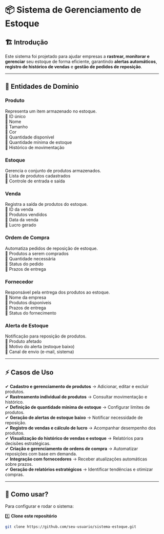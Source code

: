 # 📦 Sistema de Gerenciamento de Estoque

## 🏗️ Introdução

Este sistema foi projetado para ajudar empresas a **rastrear, monitorar e gerenciar** seu estoque de forma eficiente, garantindo **alertas automáticos**, **registro de histórico de vendas** e **gestão de pedidos de reposição**.

---

## 📌 Entidades de Domínio

### **Produto**

Representa um item armazenado no estoque.  
🔹 ID único  
🔹 Nome  
🔹 Tamanho  
🔹 Cor  
🔹 Quantidade disponível  
🔹 Quantidade mínima de estoque  
🔹 Histórico de movimentação

### **Estoque**

Gerencia o conjunto de produtos armazenados.  
🔹 Lista de produtos cadastrados  
🔹 Controle de entrada e saída

### **Venda**

Registra a saída de produtos do estoque.  
🔹 ID da venda  
🔹 Produtos vendidos  
🔹 Data da venda  
🔹 Lucro gerado

### **Ordem de Compra**

Automatiza pedidos de reposição de estoque.  
🔹 Produtos a serem comprados  
🔹 Quantidade necessária  
🔹 Status do pedido  
🔹 Prazos de entrega

### **Fornecedor**

Responsável pela entrega dos produtos ao estoque.  
🔹 Nome da empresa  
🔹 Produtos disponíveis  
🔹 Prazos de entrega  
🔹 Status do fornecimento

### **Alerta de Estoque**

Notificação para reposição de produtos.  
🔹 Produto afetado  
🔹 Motivo do alerta (estoque baixo)  
🔹 Canal de envio (e-mail, sistema)

---

## ⚡ Casos de Uso

✔ **Cadastro e gerenciamento de produtos** → Adicionar, editar e excluir produtos.  
✔ **Rastreamento individual de produtos** → Consultar movimentação e histórico.  
✔ **Definição de quantidade mínima de estoque** → Configurar limites de produtos.  
✔ **Geração de alertas de estoque baixo** → Notificar necessidade de reposição.  
✔ **Registro de vendas e cálculo de lucro** → Acompanhar desempenho dos produtos.  
✔ **Visualização do histórico de vendas e estoque** → Relatórios para decisões estratégicas.  
✔ **Criação e gerenciamento de ordens de compra** → Automatizar reposições com base em demanda.  
✔ **Integração com fornecedores** → Receber atualizações automáticas sobre prazos.  
✔ **Geração de relatórios estratégicos** → Identificar tendências e otimizar compras.

---

## 🚀 Como usar?

Para configurar e rodar o sistema:

1️⃣ **Clone este repositório**

```sh
git clone https://github.com/seu-usuario/sistema-estoque.git
```
